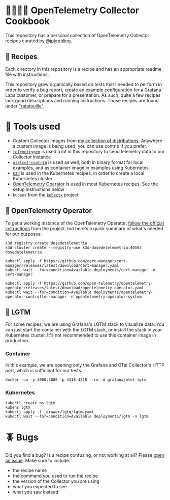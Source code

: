 # 🧑🏼‍🍳🍲 OpenTelemetry Collector Cookbook

This repository has a personal collection of OpenTelemetry Collector recipes curated by [@jpkrohling](https://github.com/jpkrohling).

## 📔 Recipes

Each directory in this repository is a recipe and has an appropriate readme file with instructions.

This repository grew organically based on tests that I needed to perform in order to verify a bug report, create an example configuration for a Grafana Labs customer, or prepare for a presentation. As such, quite a few recipes lack good descriptions and running instructions. Those recipes are found under ["ratatouille"](./ratatouille/).

# 🥢 Tools used

- Custom Collector images from [my collection of distributions](https://github.com/jpkrohling/otelcol-distributions). Anywhere a custom image is being used, you can use contrib if you prefer.
- [`telemetrygen`](https://github.com/open-telemetry/opentelemetry-collector-contrib/tree/main/cmd/telemetrygen#installing) is used a lot in this repository to send telemetry data to our Collector instance
- [`otelcol-contrib`](https://github.com/open-telemetry/opentelemetry-collector-releases/releases) is used as well, both in binary format for local examples, and as container image in examples using Kubernetes
- [`k3d`](https://k3d.io) is used in the Kubernetes recipes, in order to create a local Kubernetes cluster
- [OpenTelemetry Operator](https://github.com/open-telemetry/opentelemetry-operator) is used in most Kubernetes recipes. See the setup instructions below
- `kubens` from the [`kubectx`](https://github.com/ahmetb/kubectx) project

## 🍴 OpenTelemetry Operator

To get a working instance of the OpenTelemetry Operator, [follow the official instructions](https://github.com/open-telemetry/opentelemetry-operator?tab=readme-ov-file#getting-started) from the project, but here's a quick summary of what's needed for our purposes:

```terminal
k3d registry create dosedetelemetria
k3d cluster create --registry-use k3d-dosedetelemetria:40503 dosedetelemetria

kubectl apply -f https://github.com/cert-manager/cert-manager/releases/latest/download/cert-manager.yaml
kubectl wait --for=condition=Available deployments/cert-manager -n cert-manager

kubectl apply -f https://github.com/open-telemetry/opentelemetry-operator/releases/latest/download/opentelemetry-operator.yaml
kubectl wait --for=condition=Available deployments/opentelemetry-operator-controller-manager -n opentelemetry-operator-system
```

## 🧰 LGTM

For some recipes, we are using Grafana's LGTM stack to visualize data. You can just start the container with the LGTM stack, or install the stack in your Kubernetes cluster. It's not recommended to use this container image in production.

### Container

In this example, we are opening only the Grafana and OTel Collector's HTTP port, which is sufficient for our tests.

```terminal
docker run -p 3000:3000 -p 4318:4318 --rm -d grafana/otel-lgtm
```

### Kubernetes

```terminal
kubectl create ns lgtm
kubens lgtm
kubectl apply -f _drawer/lgtm/lgtm.yaml
kubectl wait --for=condition=Available deployments/lgtm -n lgtm
```

# 🪳 Bugs

Did you find a bug? Is a recipe confusing, or not working at all? Please [open an issue](https://github.com/jpkrohling/otelcol-cookbook/issues/new). Make sure to include:

- the recipe name
- the command you used to run the recipe
- the version of the Collector you are using
- what you expected to see
- what you saw instead
